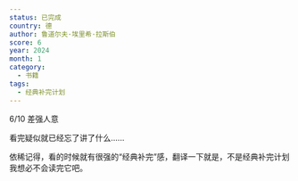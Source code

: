 ```yaml
---
status: 已完成
country: 德
author: 鲁道尔夫·埃里希·拉斯伯
score: 6
year: 2024
month: 1
category:
  - 书籍
tags:
  - 经典补完计划
---
```

6/10 差强人意

看完疑似就已经忘了讲了什么......

依稀记得，看的时候就有很强的“经典补完”感，翻译一下就是，不是经典补完计划我想必不会读完它吧。
